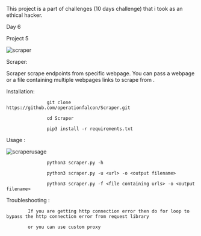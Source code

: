 This project is a part of challenges (10 days challenge) that i took as an ethical hacker.

Day 6

Project 5

![scraper](https://user-images.githubusercontent.com/83413793/116855912-d4d6bc00-ac17-11eb-90c3-5561cc91dd99.png)

Scraper:

Scraper scrape endpoints from specific webpage. You can pass a webpage or a file containing multiple webpages links to scrape from . 

Installation:

                   git clone https://github.com/operationfalcon/Scraper.git
                   
                   cd Scraper
                   
                   pip3 install -r requirements.txt
                   
Usage :

![scraperusage](https://user-images.githubusercontent.com/83413793/116856365-adccba00-ac18-11eb-818f-17e3a64c2b5b.png)

                   python3 scraper.py -h
                   
                   python3 scraper.py -u <url> -o <output filename>
                   
                   python3 scraper.py -f <file containing urls> -o <output filename>

Troubleshooting :

            If you are getting http connection error then do for loop to bypass the http connection error from request library
            
            or you can use custom proxy
